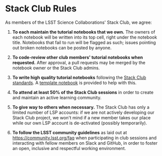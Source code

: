 # Stack Club Rules
As members of the LSST Science Collaborations' Stack Club, we agree:

1.  **To each maintain the tutorial notebooks that we own.** The owners of each notebook will be written into its top cell, right under the notebook title. Notebooks that fail to run will be flagged as such; issues pointing out broken notebooks can be posted by anyone. 

2. **To code-review other club members' tutorial notebooks when requested.** After approval, a pull requests may be merged by the notebook owner or the Stack Club admins.	

3. **To write high quality tutorial notebooks** following the [Stack Club standards](https://github.com/LSSTScienceCollaborations/StackClub/blob/master/GettingStarted/GettingStarted.md#standards). A [template notebook](https://github.com/LSSTScienceCollaborations/StackClub/blob/master/GettingStarted/templates/template_Notebook.ipynb) is provided to help with this.

4. **To attend at least 50% of the Stack Club sessions** in order to create and maintain an active learning community.

5. **To give way to others when necessary.** The Stack Club has only a limited number of LSP accounts: if we are not actively developing our Stack Club project, we won't mind if a new member takes our place while our own LSP account is de-activated (possibly temporarily).  

6. **To follow the LSST community guidelines** as laid out at https://community.lsst.org/faq when participating in club sessions and interacting with fellow members on Slack and GitHub, in order to foster an open, inclusive and respectful working environment.

